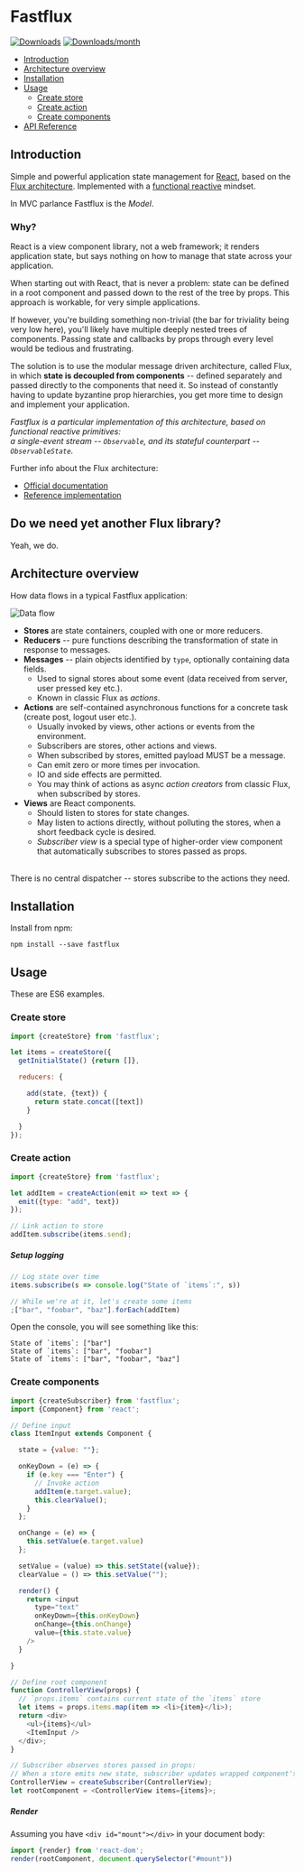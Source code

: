 # Fastflux

[![Downloads](https://img.shields.io/npm/dt/fastflux.svg?style=flat-square)](https://www.npmjs.com/package/fastflux)
[![Downloads/month](https://img.shields.io/npm/dm/fastflux.svg?style=flat-square)](https://www.npmjs.com/package/fastflux)

- [Introduction](#introduction)
- [Architecture overview](#architecture-overview)
- [Installation](#installation)
- [Usage](#usage)
  - [Create store](#create-store)
  - [Create action](#create-action)
  - [Create components](#create-components)
- [API Reference](http://rvikmanis.github.io/fastflux/identifiers.html)

## Introduction

Simple and powerful application state management for [React](https://facebook.github.io/react/),
based on the [Flux architecture](https://facebook.github.io/flux/). Implemented with a
[functional reactive](https://en.wikipedia.org/wiki/Functional_reactive_programming)
mindset.

In MVC parlance Fastflux is the *Model*.

### Why?

React is a view component library, not a web framework; it renders application state,
but says nothing on how to manage that state across your application.

When starting out with React, that is never a problem: state can be defined
in a root component and passed down to the rest of the tree by props.
This approach is workable, for very simple applications.

If however, you're building something non-trivial (the bar for triviality being very low here),
you'll likely have multiple deeply nested trees of components. Passing state and
callbacks by props through every level would be tedious and frustrating.  

The solution is to use the modular message driven architecture, called Flux,
in which **state is decoupled from components** --
defined separately and passed directly to the components that need it. So
instead of constantly having to update byzantine prop hierarchies,
you get more time to design and implement your application.

*Fastflux is a particular implementation of this architecture, based on functional
reactive primitives:<br>
a single-event stream -- *`Observable`*, and its stateful
counterpart -- *`ObservableState`*.*

Further info about the Flux architecture:
* [Official documentation](https://facebook.github.io/flux/docs/overview.html#content)
* [Reference implementation](https://github.com/facebook/flux)

## Do we need yet another Flux library?

Yeah, we do.

## Architecture overview

How data flows in a typical Fastflux application:

![Data flow](http://s9.postimg.org/eexgjcn27/fastflux.png)

- **Stores** are state containers, coupled with one or more reducers.
- **Reducers** -- pure functions describing the transformation of state in response to messages.
- **Messages** -- plain objects identified by `type`, optionally containing data fields.
  - Used to signal stores about some event (data received from server, user pressed key etc.).
  - Known in classic Flux as *actions*.
- **Actions** are self-contained asynchronous functions for a concrete task (create post, logout user etc.).
  - Usually invoked by views, other actions or events from the environment.
  - Subscribers are stores, other actions and views.
  - When subscribed by stores, emitted payload MUST be a message.
  - Can emit zero or more times per invocation.
  - IO and side effects are permitted.
  - You may think of actions as async
  *action creators* from classic Flux, when subscribed by stores.
- **Views** are React components.
  - Should listen to stores for state changes.
  - May listen to actions directly, without polluting the stores, when a short
  feedback cycle is desired.
  - *Subscriber view* is a special type of higher-order view component that automatically
  subscribes to stores passed as props.

<br>
There is no central dispatcher -- stores subscribe to the actions they need.

## Installation

Install from npm:

```plain
npm install --save fastflux
```

## Usage

These are ES6 examples.

### Create store

```js
import {createStore} from 'fastflux';

let items = createStore({
  getInitialState() {return []},

  reducers: {

    add(state, {text}) {
      return state.concat([text])
    }

  }
});
```

### Create action

```js
import {createStore} from 'fastflux';

let addItem = createAction(emit => text => {
  emit({type: "add", text})
});

// Link action to store
addItem.subscribe(items.send);

```

##### Setup logging

```js
// Log state over time
items.subscribe(s => console.log("State of `items`:", s))

// While we're at it, let's create some items
;["bar", "foobar", "baz"].forEach(addItem)
```

Open the console, you will see something like this:

```plain
State of `items`: ["bar"]
State of `items`: ["bar", "foobar"]
State of `items`: ["bar", "foobar", "baz"]
```

### Create components

```js
import {createSubscriber} from 'fastflux';
import {Component} from 'react';

// Define input
class ItemInput extends Component {

  state = {value: ""};

  onKeyDown = (e) => {
    if (e.key === "Enter") {
      // Invoke action
      addItem(e.target.value);
      this.clearValue();
    }
  };

  onChange = (e) => {
    this.setValue(e.target.value)
  };

  setValue = (value) => this.setState({value});
  clearValue = () => this.setValue("");

  render() {
    return <input
      type="text"
      onKeyDown={this.onKeyDown}
      onChange={this.onChange}
      value={this.state.value}
    />
  }

}

// Define root component
function ControllerView(props) {
  // `props.items` contains current state of the `items` store
  let items = props.items.map(item => <li>{item}</li>);
  return <div>
    <ul>{items}</ul>
    <ItemInput />
  </div>;
}

// Subscriber observes stores passed in props:
// When a store emits new state, subscriber updates wrapped component's prop.
ControllerView = createSubscriber(ControllerView);
let rootComponent = <ControllerView items={items}>;
```

##### Render

Assuming you have `<div id="mount"></div>` in your document body:

```js
import {render} from 'react-dom';
render(rootComponent, document.querySelector("#mount"))
```
